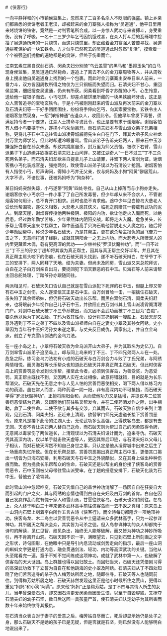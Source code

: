 #《侠客行》

一向平静祥和的小市镇侯监集上，忽然来了二百多名杀人不眨眼的强盗。镇上乡亲们都熟悉的卖饼老者王老汉，却被赶来的金刀寨强人指称为“吴道通”，他平日里用来烤烧饼的铁钳，竟然是一对判官笔所合成。以一身惊人武功与来者搏斗，身受重伤，没有了呼吸。一名十二三岁少年乞丐因饥饿过甚，在众人打斗后的瓦砾堆中捡拾了吴道通所烤的一只烧饼，而这只烧饼里，却正藏着金刀寨强人苦苦寻找、吴道通拼死保护的一块玄铁令。方才似乎已然死去的吴道通此时忽然“复活”，摸索着一个个被强盗们抛撤的遍地都是的烧饼，但终于伤重而亡。

江南玄素庄黑自双剑石清、闵柔夫妇分别骑“乌云盖雪”的黑马和“墨蹄玉兔”的白马现身侯监集，见吴道通已然毙命，遂追上了离去不久的金刀寨周牧等人，并从周牧身上搜出他自吴道通身上找到的一个包裹。而此时金刀寨寨主安奉日率人前来，一番力斗，双方皆因周牧所得之物仅为三只铜板而失望而归。石清夫妇不甘心，重回侯监集，细细搜查吴道通，仍未有所获。闵柔看到吓昏才苏醒的小丐，心生怜意，送给他一锭银子而去。小丐吃饼，却差点被饼里所藏的一块黑铁崩坏牙齿，这正是众人苦苦追寻的宝物玄铁令。于是小丐被刚刚赶来的雪山派及再次前来的金刀寨以及石清夫妇等一干好手团团围住，纷纷将手伸向乞丐，向其索要宝物。玄铁令主人谢烟客忽然现身，一招“弹指神通”击退众人，收回此令。但他早年曾发下毒誓，须满足持令者一个要求，江湖人士拼命寻访此令，也正是要有求于谢烟客。谢烟客怕有人借小丐要挟于他，遂携小丐匆匆离开。而石清夫妇本与雪山派众弟子兄弟相称，更将儿子石中玉送往雪山派凌霄城威德先生白自在门下，拜其大弟子风火神龙封万里为师学艺，但此时却遭冷眼詈骂。雪山派弟子告诉夫妇两人，原来石中玉涉嫌强奸白自在孙女未遂，却致其跳崖自杀，封万里为师父责怪，被砍下右臂，雪山派弟子下山追缉并欲捉拿石清夫妇上山问罪，又被江湖奇人“一日不过三”丁不三杀死两名弟子。而石清夫妇却欲亲自捉拿儿子上山请罪，并留下两人宝剑为证。谢烟客携小丐化装成官差，强抢两剑，致使雪山派弟子误以为石清设计抢回。谢烟客怕有人指使小丐，厉声询问，得知小丐并无父亲，仅与妈妈及小狗“阿黄”僻居荒山，大字不识，不谙世事，还被妈妈呼为“狗杂种”。

某日妈妈突然失踪，小丐遂带“阿黄”四处寻找，自己从山上掉落而与小狗亦走失。谢烟客欲令小丐求已一件小事了了自己所发毒誓，但少年却从来不会求人，不管谢烟客如何用计，总不肯开口相求。此时也绝不肯求他。途中少年见白鲸岛大悲老人受长乐帮围攻，遂仗义相救，大悲老人感其侠义，临死之前赠其一套载有武功的泥人。到摩天崖，谢烟客传授他两种极阴、极阳的内功，欲让他走火入魔而死，以绝后患。经过数年勤学苦练，少年果然体内阴阳交战，即将走火入魔。危急关头，长乐帮上得摩天崖来寻找帮主，帮中医道高手贝海石助他暂脱走火入魔之险，随后将少年劫回帮中，称说少年名石破天，乃是其帮主，更在欲杀帮主报仇的展飞奋力一击之下，无意间打通了经脉，成就其阴阳合一之无上内功。而大悲老人所赠泥人的内里更藏着木偶，载有更高深的武功——少林神技“罗汉伏魔神功”。而“一日不过三”丁不三的孙女丁趟却将其误为真正帮主，因其与真正帮主交好半年，并且其在真正帮主肩头咬下的伤痕，也在石破天肩头找到，遂不听石破天辩白，在爷爷丁不三的安排下，两人同拜了天地，结为夫妻。但尚未及同房，雪山派又来总舵拜访，白自在之子白万剑亲自出马，要捉回犯下滔天罪恶的石中玉。贝海石等人前来请帮主回总舵处理，丁踏爷孙亦跟随同往。

两派相见时，石破天矢口否认自己就是在雪山派犯下死罪的石中玉，但腿上却又带有石中玉之剑伤，众人遂坚信其正是石中玉。白万剑冒险一击，一招擒住石破天，虽失陷了其余师弟妹，但仍将石破天劫出长乐帮。而黑白双剑石清、闵柔夫妇赶来，也将眼前少年视作自己儿子石中玉，并欲阻止白万剑带其上雪山派凌霄阁清理门户。对剑中石破天被丁不三爷孙救出，而又因不会武功而被丁不三目为“白痴”，要杀他以免为丁家丢脸。丁玛为救其性命，设计将其扔到另一艘船上，石破天却又意外遇到丁不三之弟丁不四以及雪山派祖师白自在之妻史小翠及其孙女阿绣，史小翠因为当年石中玉奸污孙女未遂之事，与丈夫反目成仇，离家出走，并自立金乌派，创立了专克雪山剑法的金乌刀法。

在一座小岛之上，小翠将石破天收为金乌派开山大弟子，并为其取名为史亿刀。自万剑率雪山派弟子追至岛上，却与同上岛来的丁不三、丁不四兄弟两人斗在一处。危急之际，练习金乌刀法初有小成的石破天与白万剑合力斗败了丁氏兄弟，与阿绣两情相悦。而贝海石等长乐帮众也知道此石破天并非真正帮主石破天，但此时侠客岛上的赏善罚恶令发到长乐帮，接至此令者，必须到侠客岛，为善受奖，为恶受罚。真正帮主既找不到，又因两人实在太过相像，故意将错就错，目的就是为长乐帮消灾。石破天先在无意之中与人见人怕的赏善罚恶使相交，喝下两人借以练习内功的药酒。虽在常人而言，两种药酒一阴一阳，非有高深内功不可抵挡，而石破天学得“罗汉伏魔神功”，正擅将阴阳合和，从而使他功力又是猛增，并提议与二位赏善罚恶使结为兄弟，又跟随他们前往铁叉帮发令，并在二使药酒发作之际，出手相助，救了二使性命。二使不欲与其多有交涉，弃其而去。石破天独自信步来到上清观，见到石清、闵柔夫妇，正赶来上清观，欲替掌门师兄天虚道长接下赏善罚恶令。原来凡是接下此令的江湖人士，无论武功多么高强，上得侠客岛去，都是有去无回。天虚不肯让夫妇两人替自己送命，而石破天则为帮过自己的闵柔取得令牌，无意间以毒掌伤了两位道长，上清观误以为石清夫妇设计而为，追来寻仇。石破天凭其高深内功，仅以单手就击败天虚等人，更因其臀后印迹，与石清夫妇以父母儿子相认，而对石破天浑然不知自己身世之事，只认定是他从凌霄城中出来之后生了一场重病失忆所致。但在长乐帮总部，赏善罚恶揭出真正帮主石中玉，更借其口揭出一切皆为贝海石安排，利用石破天与石中玉之外貌酷似，又在其身上做出种种伤痕而致。但为挽救长乐帮帮众的性命，石破天还是以帮主的身份接了侠客岛的赏善罚恶令，石中玉则被父母带往雪山派受审。在丁趟的授意安排下，石破天化装为石中玉，替他去了凌霄城。

此时雪山派中忽起哗变，石破天凭借自己的盖世神功消解了一场因自自在狂妄自大而引起的门户之灾，其与阿绣的恋情也得到白自在夫妇及白万剑的首肯。白自在因自己发疯作乱而觉有愧于家人和雪山派，甘愿往侠客岛。石破天也如约前往。在岛上，众人终于明白三十年来诸多武林高手前往侠客岛而一去不返之真相：原来岛上一山洞内石壁上刻着李白所作五言古诗《侠客行》，而全诗每句都隐含一项绝顶神功。侠客岛龙、木二岛主以赏善罚恶令从中土逼请来众多武林高手，只为一起参详神功，其所屠灭之帮派会众，其实皆为可杀之徒。但入岛参详神功的众人却都拘于诗句的解读，见仁见智，歧见杂出，始终无人能够破解，而又皆为神功之神妙所吸引，再不肯离开山洞。石破天因不识一字，满眼望去，只见到石壁上所刻画之文字之形状，诗句图形，在他眼中只是导引内息流动或剑势走向的指示，最后一座山洞的蝌蚪文字更是打通内息，融会贯通剑法、轻功、内功等高深武功的关键。当他从头至尾看完一遍，竟于不知不觉间练成这项神功，成就了武林中第一人，也破解了侠客岛的天大谜团。岛上群雄也得以回归故土。而回归当天，石破天还凭借刚习得的高深武功救下了立誓为自自在和他跳海的史小翠及阿绣。石清夫妇从丁不四处知晓了他们苦苦追寻的杀子仇人梅芳姑所居之地，随即往寻。石破天等人也随同前往。到得梅芳姑所居之地．石破天赫然发现这里正是他小时候所住之荒山，更得以重见“妈妈”和小狗“阿黄”。原来他“妈妈”正是梅芳姑，是丁不四与其情人所生的女儿，当年曾深爱石清，却又因石清更爱闵柔而因爱生恨，以至于自毁容貌，又抢夺石清夫妇的幼子石坚，数日后送回一具孩童尸首，使石清夫妇认定幼子为其所害而数十年来始终欲寻其报仇。

在石清当众表白对于妻子的爱意之后，梅芳姑自尽而亡，死后却显示她仍是处子之身，那么石破天不是她的孩子已是无疑，但是否就是石坚，则已然没有人能够明白地说出来了。